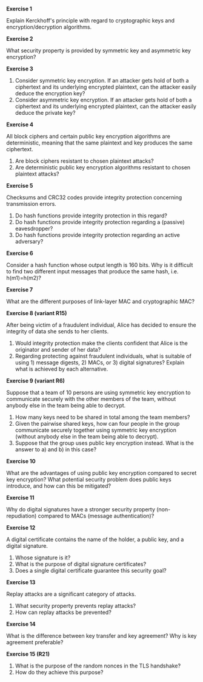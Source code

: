 **Exercise 1**

Explain Kerckhoff's principle with regard to cryptographic keys and encryption/decryption algorithms.


**Exercise 2**

What security property is provided by symmetric key and asymmetric key encryption?

**Exercise 3**

1. Consider symmetric key encryption. If an attacker gets hold of both a ciphertext and its underlying encrypted plaintext, can the attacker easily deduce the encryption key?
2. Consider asymmetric key encryption. If an attacker gets hold of both a ciphertext and its underlying encrypted plaintext, can the attacker easily deduce the private key?

**Exercise 4**

All block ciphers and certain public key encryption algorithms are deterministic, meaning that the same plaintext and key produces the same ciphertext.

1. Are block ciphers resistant to chosen plaintext attacks?
2. Are deterministic public key encryption algorithms resistant to chosen plaintext attacks?

**Exercise 5**

Checksums and CRC32 codes provide integrity protection concerning transmission errors.

1. Do hash functions provide integrity protection in this regard?
2. Do hash functions provide integrity protection regarding a (passive) eavesdropper?
3. Do hash functions provide integrity protection regarding an active adversary?

**Exercise 6**

Consider a hash function whose output length is 160 bits. Why is it difficult to find two different input messages that produce the same hash, i.e. h(m1)=h(m2)?

**Exercise 7**

What are the different purposes of link-layer MAC and cryptographic MAC?

**Exercise 8 (variant R15)**

After being victim of a fraudulent individual, Alice has decided to ensure the integrity of data she sends to her clients.

1. Would integrity protection make the clients confident that Alice is the originator and sender of her data?
2. Regarding protecting against fraudulent individuals, what is suitable of using 1) message digests, 2) MACs, or 3) digital signatures? Explain what is achieved by each alternative.

**Exercise 9 (variant R6)**

Suppose that a team of 10 persons are using symmetric key encryption to communicate securely with the other members of the team, without anybody else in the team being able to decrypt.

1. How many keys need to be shared in total among the team members?
2. Given the pairwise shared keys, how can four people in the group communicate securely together using symmetric key encryption (without anybody else in the team being able to decrypt).
3. Suppose that the group uses public key encryption instead. What is the answer to a) and b) in this case?

**Exercise 10**

What are the advantages of using public key encryption compared to secret key encryption? What potential security problem does public keys introduce, and how can this be mitigated?

**Exercise 11**

Why do digital signatures have a stronger security property (non-repudiation) compared to MACs (message authentication)?

**Exercise 12**

A digital certificate contains the name of the holder, a public key, and a digital signature.

1. Whose signature is it?
2. What is the purpose of digital signature certificates?
3. Does a single digital certificate guarantee this security goal?

**Exercise 13**

Replay attacks are a significant category of attacks.

1. What security property prevents replay attacks?
2. How can replay attacks be prevented?

**Exercise 14**

What is the difference between key transfer and key agreement? Why is key agreement preferable?

**Exercise 15 (R21)**

1. What is the purpose of the random nonces in the TLS handshake?
2. How do they achieve this purpose?